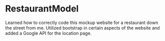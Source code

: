 # RestaurantModel

Learned how to correctly code this mockup website for a restaurant down the street from me. Utilized bootstrap in certain aspects of the website and added a Google API for the location page.



